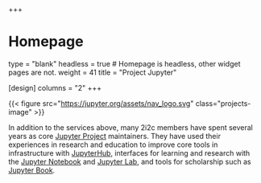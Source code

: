 +++
# Homepage
type = "blank"
headless = true  # Homepage is headless, other widget pages are not.
weight = 41
title = "Project Jupyter"

[design]
  columns = "2"
+++

{{< figure src="https://jupyter.org/assets/nav_logo.svg" class="projects-image" >}}

In addition to the services above, many 2i2c members have spent several years as
core [Jupyter Project](https://jupyter.org) maintainers. They have used their experiences in research and
education to improve core tools in infrastructure with [JupyterHub](https://jupyterhub.readthedocs.io), interfaces for
learning and research with the [Jupyter Notebook](https://jupyter-notebook.readthedocs.io)
and [Jupyter Lab](https://jupyterlab.readthedocs.io), and tools for
scholarship such as [Jupyter Book](https://jupyterbook.org).
